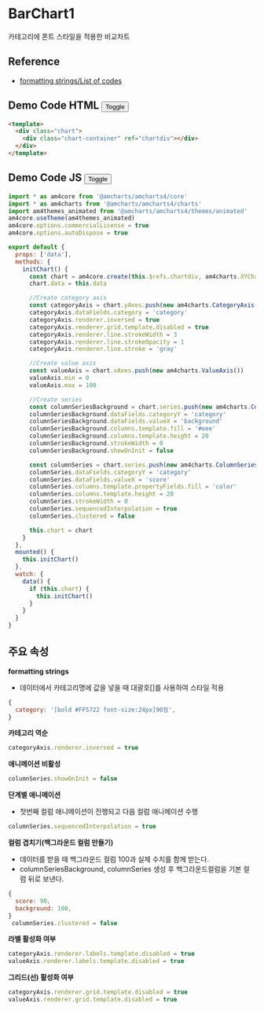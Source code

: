 # BarChart1
카테고리에 폰트 스타일을 적용한 비교차트

## Reference   
- <a target="_blank" href="https://www.amcharts.com/docs/v4/concepts/formatters/formatting-strings/#List_of_codes">formatting strings/List of codes</a>
  
## Demo Code HTML <button class="btn-toggle-code" id="toggle-code1">Toggle</button>
```html
<template>
  <div class="chart">
    <div class="chart-container" ref="chartdiv"></div>
  </div>
</template>
```

## Demo Code JS <button class="btn-toggle-code" id="toggle-code2">Toggle</button>
```javascript
import * as am4core from '@amcharts/amcharts4/core'
import * as am4charts from '@amcharts/amcharts4/charts'
import am4themes_animated from '@amcharts/amcharts4/themes/animated'
am4core.useTheme(am4themes_animated)
am4core.options.commercialLicense = true
am4core.options.autoDispose = true

export default {
  props: ['data'],
  methods: {
    initChart() {
      const chart = am4core.create(this.$refs.chartdiv, am4charts.XYChart)
      chart.data = this.data

      //Create category axis
      const categoryAxis = chart.yAxes.push(new am4charts.CategoryAxis())
      categoryAxis.dataFields.category = 'category'
      categoryAxis.renderer.inversed = true
      categoryAxis.renderer.grid.template.disabled = true
      categoryAxis.renderer.line.strokeWidth = 3
      categoryAxis.renderer.line.strokeOpacity = 1
      categoryAxis.renderer.line.stroke = 'gray'

      //Create value axis
      const valueAxis = chart.xAxes.push(new am4charts.ValueAxis())
      valueAxis.min = 0
      valueAxis.max = 100

      //Create series
      const columnSeriesBackground = chart.series.push(new am4charts.ColumnSeries())
      columnSeriesBackground.dataFields.categoryY = 'category'
      columnSeriesBackground.dataFields.valueX = 'background'
      columnSeriesBackground.columns.template.fill = '#eee'
      columnSeriesBackground.columns.template.height = 20
      columnSeriesBackground.strokeWidth = 0
      columnSeriesBackground.showOnInit = false

      const columnSeries = chart.series.push(new am4charts.ColumnSeries())
      columnSeries.dataFields.categoryY = 'category'
      columnSeries.dataFields.valueX = 'score'
      columnSeries.columns.template.propertyFields.fill = 'color'
      columnSeries.columns.template.height = 20
      columnSeries.strokeWidth = 0
      columnSeries.sequencedInterpolation = true
      columnSeries.clustered = false

      this.chart = chart
    }
  },
  mounted() {
    this.initChart()
  },
  watch: {
    data() {
      if (this.chart) {
        this.initChart()
      }
    }
  }
}
```

## 주요 속성
**formatting strings**
- 데이터에서 카테고리명에 값을 넣을 때 대괄호[]를 사용하여 스타일 적용
```javascript
{
  category: '[bold #FF5722 font-size:24px]90점',
}
```

**카테고리 역순**
```javascript
categoryAxis.renderer.inversed = true
```

**애니메이션 비활성**
```javascript
columnSeries.showOnInit = false
```

**단계별 애니메이션**
- 첫번째 컬럼 애니메이션이 진행되고 다음 컬럼 애니메이션 수행
```javascript
columnSeries.sequencedInterpolation = true
```

**컬럼 겹치기(백그라운드 컬럼 만들기)**
- 데이터를 받을 때 백그라운드 컬럼 100과 실제 수치를 함께 받는다.
- columnSeriesBackground, columnSeries 생성 후 백그라운드컬럼을 기본 컬럼 뒤로 보낸다.
```javascript
{
  score: 90,
  background: 100,
}
 columnSeries.clustered = false
```

**라벨 활성화 여부**
```javascript
categoryAxis.renderer.labels.template.disabled = true
valueAxis.renderer.labels.template.disabled = true
```

**그리드(선) 활성화 여부**
```javascript
categoryAxis.renderer.grid.template.disabled = true
valueAxis.renderer.grid.template.disabled = true
```